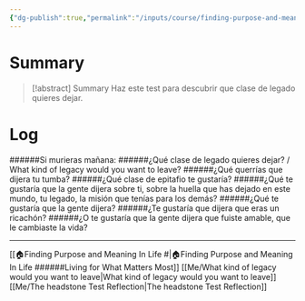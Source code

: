 ```yaml
---
{"dg-publish":true,"permalink":"/inputs/course/finding-purpose-and-meaning-in-life-living-for-what-matters-most/the-headstone-test-exercise-introduction/"}
---
```


# Summary
>[!abstract] Summary
> Haz este test para descubrir que clase de legado quieres dejar.

# Log
######Si murieras mañana:
   ######¿Qué clase de legado quieres dejar? / What kind of legacy would you want to leave?
      ######¿Qué querrías que dijera tu tumba?
         ######¿Qué clase de epitafio te gustaría?
      ######¿Qué te gustaría que la gente dijera sobre ti, sobre la huella que has dejado en este mundo, tu legado, la misión que tenías para los demás?
      ######¿Qué te gustaría que la gente dijera?
         ######¿Te gustaría que dijera que eras un ricachón?
         ######¿O te gustaría que la gente dijera que fuiste amable, que le cambiaste la vida?

---
[[🏠Finding Purpose and Meaning In Life #\|🏠Finding Purpose and Meaning In Life ######Living for What Matters Most]]
[[Me/What kind of legacy would you want to leave\|What kind of legacy would you want to leave]]
[[Me/The headstone Test Reflection\|The headstone Test Reflection]]
